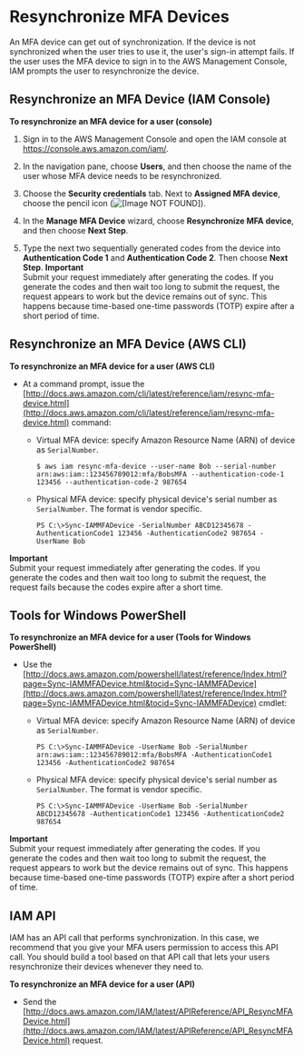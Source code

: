 # Resynchronize MFA Devices<a name="id_credentials_mfa_sync"></a>

An MFA device can get out of synchronization\. If the device is not synchronized when the user tries to use it, the user's sign\-in attempt fails\. If the user uses the MFA device to sign in to the AWS Management Console, IAM prompts the user to resynchronize the device\.

## Resynchronize an MFA Device \(IAM Console\)<a name="id_credentials_mfa_sync_console"></a>

**To resynchronize an MFA device for a user \(console\)**

1. Sign in to the AWS Management Console and open the IAM console at [https://console\.aws\.amazon\.com/iam/](https://console.aws.amazon.com/iam/)\.

1. In the navigation pane, choose **Users**, and then choose the name of the user whose MFA device needs to be resynchronized\.

1. Choose the **Security credentials** tab\. Next to **Assigned MFA device**, choose the pencil icon \(![\[Image NOT FOUND\]](http://docs.aws.amazon.com/IAM/latest/UserGuide/images/pencil_edit_icon.png)\)\.

1. In the **Manage MFA Device** wizard, choose **Resynchronize MFA device**, and then choose **Next Step**\.

1. Type the next two sequentially generated codes from the device into **Authentication Code 1** and **Authentication Code 2**\. Then choose **Next Step**\.
**Important**  
Submit your request immediately after generating the codes\. If you generate the codes and then wait too long to submit the request, the request appears to work but the device remains out of sync\. This happens because time\-based one\-time passwords \(TOTP\) expire after a short period of time\.

## Resynchronize an MFA Device \(AWS CLI\)<a name="id_credentials_mfa_sync_cli"></a>

**To resynchronize an MFA device for a user \(AWS CLI\)**

+ At a command prompt, issue the [http://docs.aws.amazon.com/cli/latest/reference/iam/resync-mfa-device.html](http://docs.aws.amazon.com/cli/latest/reference/iam/resync-mfa-device.html) command:

  + Virtual MFA device: specify Amazon Resource Name \(ARN\) of device as `SerialNumber`\.

    ```
    $ aws iam resync-mfa-device --user-name Bob --serial-number arn:aws:iam::123456789012:mfa/BobsMFA --authentication-code-1 123456 --authentication-code-2 987654
    ```

  + Physical MFA device: specify physical device's serial number as `SerialNumber`\. The format is vendor specific\.

    ```
    PS C:\>Sync-IAMMFADevice -SerialNumber ABCD12345678 -AuthenticationCode1 123456 -AuthenticationCode2 987654 -UserName Bob
    ```
**Important**  
Submit your request immediately after generating the codes\. If you generate the codes and then wait too long to submit the request, the request fails because the codes expire after a short time\.

## Tools for Windows PowerShell<a name="id_credentials_mfa_sync_twp"></a>

**To resynchronize an MFA device for a user \(Tools for Windows PowerShell\)**

+ Use the [http://docs.aws.amazon.com/powershell/latest/reference/Index.html?page=Sync-IAMMFADevice.html&tocid=Sync-IAMMFADevice](http://docs.aws.amazon.com/powershell/latest/reference/Index.html?page=Sync-IAMMFADevice.html&tocid=Sync-IAMMFADevice) cmdlet:

  + Virtual MFA device: specify Amazon Resource Name \(ARN\) of device as `SerialNumber`\.

    ```
    PS C:\>Sync-IAMMFADevice -UserName Bob -SerialNumber arn:aws:iam::123456789012:mfa/BobsMFA -AuthenticationCode1 123456 -AuthenticationCode2 987654 
    ```

  + Physical MFA device: specify physical device's serial number as `SerialNumber`\. The format is vendor specific\.

    ```
    PS C:\>Sync-IAMMFADevice -UserName Bob -SerialNumber ABCD12345678 -AuthenticationCode1 123456 -AuthenticationCode2 987654 
    ```
**Important**  
Submit your request immediately after generating the codes\. If you generate the codes and then wait too long to submit the request, the request appears to work but the device remains out of sync\. This happens because time\-based one\-time passwords \(TOTP\) expire after a short period of time\.

## IAM API<a name="id_credentials_mfa_sync_api"></a>

IAM has an API call that performs synchronization\. In this case, we recommend that you give your MFA users permission to access this API call\. You should build a tool based on that API call that lets your users resynchronize their devices whenever they need to\.

**To resynchronize an MFA device for a user \(API\)**

+ Send the [http://docs.aws.amazon.com/IAM/latest/APIReference/API_ResyncMFADevice.html](http://docs.aws.amazon.com/IAM/latest/APIReference/API_ResyncMFADevice.html) request\.
